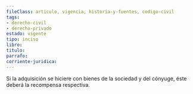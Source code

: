 ```yaml
---
fileClass: articulo, vigencia, historia-y-fuentes, codigo-civil
tags:
- derecho-civil
- derecho-privado
estado: vigente
tipo: inciso
libro:
titulo:
parrafo:
corriente-juridica:
---
```

Si la adquisición se hiciere con bienes de la sociedad y del cónyuge, éste deberá la recompensa respectiva.